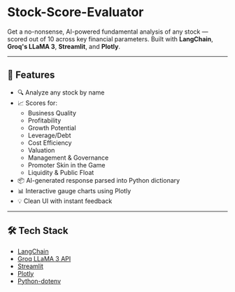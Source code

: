 # Stock-Score-Evaluator

Get a no-nonsense, AI-powered fundamental analysis of any stock — scored out of 10 across key financial parameters. Built with **LangChain**, **Groq's LLaMA 3**, **Streamlit**, and **Plotly**.

---

## 🚀 Features

- 🔍 Analyze any stock by name
- 📈 Scores for:
  - Business Quality
  - Profitability
  - Growth Potential
  - Leverage/Debt
  - Cost Efficiency
  - Valuation
  - Management & Governance
  - Promoter Skin in the Game
  - Liquidity & Public Float
- 📦 AI-generated response parsed into Python dictionary
- 📊 Interactive gauge charts using Plotly
- 💡 Clean UI with instant feedback

---

## 🛠️ Tech Stack

- [LangChain](https://www.langchain.com/)
- [Groq LLaMA 3 API](https://console.groq.com/)
- [Streamlit](https://streamlit.io/)
- [Plotly](https://plotly.com/python/)
- [Python-dotenv](https://pypi.org/project/python-dotenv/)
